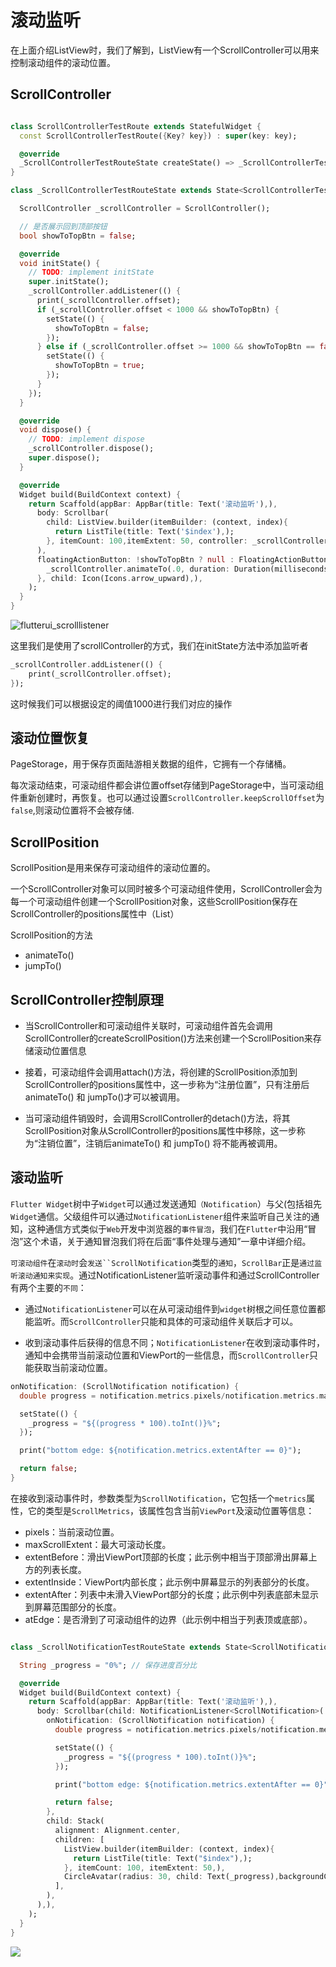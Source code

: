 # 滚动监听

在上面介绍ListView时，我们了解到，ListView有一个ScrollController可以用来控制滚动组件的滚动位置。

## ScrollController

```dart

class ScrollControllerTestRoute extends StatefulWidget {
  const ScrollControllerTestRoute({Key? key}) : super(key: key);

  @override
  _ScrollControllerTestRouteState createState() => _ScrollControllerTestRouteState();
}

class _ScrollControllerTestRouteState extends State<ScrollControllerTestRoute> {

  ScrollController _scrollController = ScrollController();

  // 是否展示回到顶部按钮
  bool showToTopBtn = false;

  @override
  void initState() {
    // TODO: implement initState
    super.initState();
    _scrollController.addListener(() {
      print(_scrollController.offset);
      if (_scrollController.offset < 1000 && showToTopBtn) {
        setState(() {
          showToTopBtn = false;
        });
      } else if (_scrollController.offset >= 1000 && showToTopBtn == false) {
        setState(() {
          showToTopBtn = true;
        });
      }
    });
  }

  @override
  void dispose() {
    // TODO: implement dispose
    _scrollController.dispose();
    super.dispose();
  }

  @override
  Widget build(BuildContext context) {
    return Scaffold(appBar: AppBar(title: Text('滚动监听'),),
      body: Scrollbar(
        child: ListView.builder(itemBuilder: (context, index){
          return ListTile(title: Text('$index'),);
        }, itemCount: 100,itemExtent: 50, controller: _scrollController,),
      ),
      floatingActionButton: !showToTopBtn ? null : FloatingActionButton(onPressed: (){
        _scrollController.animateTo(.0, duration: Duration(milliseconds: 200), curve: Curves.ease);
      }, child: Icon(Icons.arrow_upward),),
    );
  }
}
```

![flutterui_scrolllistener]()

这里我们是使用了scrollController的方式，我们在initState方法中添加监听者

```dart
_scrollController.addListener(() {
    print(_scrollController.offset);
});
```

这时候我们可以根据设定的阈值1000进行我们对应的操作

## 滚动位置恢复

PageStorage，用于保存页面陆游相关数据的组件，它拥有一个存储桶。

每次滚动结束，可滚动组件都会讲位置offset存储到PageStorage中，当可滚动组件重新创建时，再恢复。也可以通过设置`ScrollController.keepScrollOffset`为`false`,则滚动位置将不会被存储.


## ScrollPosition

ScrollPosition是用来保存可滚动组件的滚动位置的。

一个ScrollController对象可以同时被多个可滚动组件使用，ScrollController会为每一个可滚动组件创建一个ScrollPosition对象，这些ScrollPosition保存在ScrollController的positions属性中（List<ScrollPosition>）

ScrollPosition的方法

- animateTo() 
- jumpTo()

##  ScrollController控制原理

- 当ScrollController和可滚动组件关联时，可滚动组件首先会调用ScrollController的createScrollPosition()方法来创建一个ScrollPosition来存储滚动位置信息

- 接着，可滚动组件会调用attach()方法，将创建的ScrollPosition添加到ScrollController的positions属性中，这一步称为“注册位置”，只有注册后animateTo() 和 jumpTo()才可以被调用。

- 当可滚动组件销毁时，会调用ScrollController的detach()方法，将其ScrollPosition对象从ScrollController的positions属性中移除，这一步称为“注销位置”，注销后animateTo() 和 jumpTo() 将不能再被调用。


## 滚动监听

`Flutter Widget`树中子`Widget`可以通过发送通知`（Notification`）与父(包括祖先`Widget`通信。父级组件可以通过`NotificationListener`组件来监听自己关注的通知，这种通信方式类似于`Web`开发中浏览器的`事件冒泡`，我们在`Flutter`中沿用“冒泡”这个术语，关于通知冒泡我们将在后面“事件处理与通知”一章中详细介绍。

`可滚动组件`在`滚动时`会`发送``ScrollNotification`类型的`通知`，`ScrollBar`正是`通过监听滚动通知来实现`。通过NotificationListener监听滚动事件和通过ScrollController有两个主要的`不同`：

- 通过`NotificationListener`可以在从可滚动组件到`widget`树根之间任意位置都能监听。而`ScrollController`只能和具体的可滚动组件关联后才可以。

- 收到滚动事件后获得的信息不同；`NotificationListener`在收到滚动事件时，通知中会携带当前滚动位置和ViewPort的一些信息，而`ScrollController`只能获取当前滚动位置。

```dart
onNotification: (ScrollNotification notification) {
  double progress = notification.metrics.pixels/notification.metrics.maxScrollExtent;

  setState(() {
    _progress = "${(progress * 100).toInt()}%";
  });

  print("bottom edge: ${notification.metrics.extentAfter == 0}");

  return false;
}
```

在接收到滚动事件时，参数类型为`ScrollNotification`，它包括一个`metrics`属性，它的类型是`ScrollMetrics`，该属性包含当前`ViewPort`及滚动位置等信息：

- pixels：当前滚动位置。
- maxScrollExtent：最大可滚动长度。
- extentBefore：滑出ViewPort顶部的长度；此示例中相当于顶部滑出屏幕上方的列表长度。
- extentInside：ViewPort内部长度；此示例中屏幕显示的列表部分的长度。
- extentAfter：列表中未滑入ViewPort部分的长度；此示例中列表底部未显示到屏幕范围部分的长度。
- atEdge：是否滑到了可滚动组件的边界（此示例中相当于列表顶或底部）。

```dart

class _ScrollNotificationTestRouteState extends State<ScrollNotificationTestRoute> {

  String _progress = "0%"; // 保存进度百分比

  @override
  Widget build(BuildContext context) {
    return Scaffold(appBar: AppBar(title: Text('滚动监听'),),
      body: Scrollbar(child: NotificationListener<ScrollNotification>(
        onNotification: (ScrollNotification notification) {
          double progress = notification.metrics.pixels/notification.metrics.maxScrollExtent;

          setState(() {
            _progress = "${(progress * 100).toInt()}%";
          });

          print("bottom edge: ${notification.metrics.extentAfter == 0}");

          return false;
        },
        child: Stack(
          alignment: Alignment.center,
          children: [
            ListView.builder(itemBuilder: (context, index){
              return ListTile(title: Text("$index"),);
            }, itemCount: 100, itemExtent: 50,),
            CircleAvatar(radius: 30, child: Text(_progress),backgroundColor: Colors.black54,),
          ],
        ),
      ),),
    );
  }
}
```

![](https://github.com/LeeWongSnail/FlutterLearning/raw/main/res/flutterui_scrolllistenerprogress.gif)